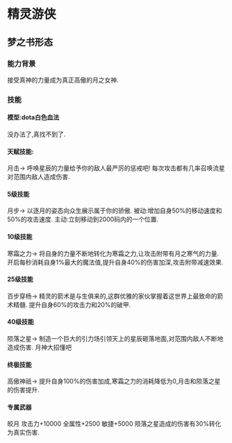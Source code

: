 # 精灵游侠
## 梦之书形态
### 能力背景
接受真神的力量成为真正高傲的月之女神.
### 技能

#### 模型:dota白色血法
没办法了,真找不到了.

#### 天赋技能:
月击->
呼唤星辰的力量给予你的敌人最严厉的惩戒吧!
每次攻击都有几率召唤流星对范围内敌人造成伤害.

#### 5级技能
月步->
以逐月的姿态向众生展示属于你的骄傲.
被动:增加自身50%的移动速度和50%的攻击速度.
主动:立刻移动到2000码内的一个位置.

#### 10级技能
寒霜之力->
将自身的力量不断地转化为寒霜之力,让攻击附带有月之寒气的力量.
开启每秒消耗自身1%最大的魔法值,提升自身40%的伤害加深,攻击附带减速效果.

#### 25级技能
百步穿杨->
精灵的箭术是与生俱来的,这群优雅的家伙掌握着这世界上最致命的箭术精髓.
提升自身60%的攻击力和20%的破甲.

#### 40级技能
陨落之星->
制造一个巨大的引力场引领天上的星辰砸落地面,对范围内敌人不断地造成伤害.
月神大招懂吧

#### 终极技能
高傲神祇->
提升自身100%的伤害加成,寒霜之力的消耗降低为0,月击和陨落之星的伤害提升.

#### 专属武器
皎月
攻击力+10000
全属性+2500
敏捷+5000
陨落之星造成的伤害有30%转化为真实伤害.